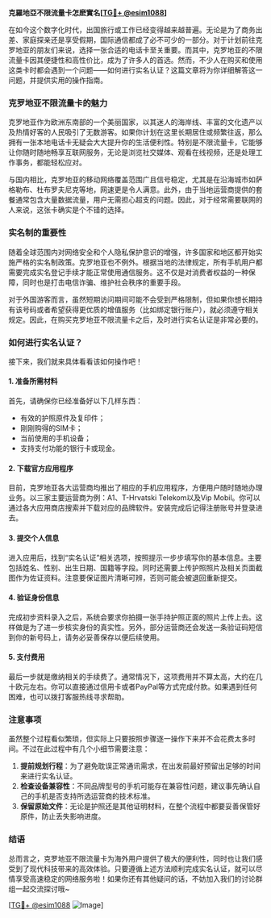 **克羅地亞不限流量卡怎麽實名[[TG💪+ @esim1088](https://t.me/s/esim1088)]**

在如今这个数字化时代，出国旅行或工作已经变得越来越普遍。无论是为了商务出差、家庭探亲还是享受假期，国际通信都成了必不可少的一部分。对于计划前往克罗地亚的朋友们来说，选择一张合适的电话卡至关重要。而其中，克罗地亚的不限流量卡因其便捷性和高性价比，成为了许多人的首选。然而，不少人在购买和使用这类卡时都会遇到一个问题——如何进行实名认证？这篇文章将为你详细解答这一问题，并提供实用的操作指南。

### 克罗地亚不限流量卡的魅力

克罗地亚作为欧洲东南部的一个美丽国家，以其迷人的海岸线、丰富的文化遗产以及热情好客的人民吸引了无数游客。如果你计划在这里长期居住或频繁往返，那么拥有一张本地电话卡无疑会大大提升你的生活便利性。特别是不限流量卡，它能够让你随时随地畅享互联网服务，无论是浏览社交媒体、观看在线视频，还是处理工作事务，都能轻松应对。

与国内相比，克罗地亚的移动网络覆盖范围广且信号稳定，尤其是在沿海城市如萨格勒布、杜布罗夫尼克等地，网速更是令人满意。此外，由于当地运营商提供的套餐通常包含大量数据流量，用户无需担心超支的问题。因此，对于经常需要联网的人来说，这张卡确实是个不错的选择。

### 实名制的重要性

随着全球范围内对网络安全和个人隐私保护意识的增强，许多国家和地区都开始实施严格的实名制政策。克罗地亚也不例外。根据当地的法律规定，所有手机用户都需要完成实名登记手续才能正常使用通信服务。这不仅是对消费者权益的一种保障，同时也是打击电信诈骗、维护社会秩序的重要手段。

对于外国游客而言，虽然短期访问期间可能不会受到严格限制，但如果你想长期持有该号码或者希望获得更优质的增值服务（比如绑定银行账户），就必须遵守相关规定。因此，在购买克罗地亚不限流量卡之后，及时进行实名认证是非常必要的。

### 如何进行实名认证？

接下来，我们就来具体看看该如何操作吧！

#### 1. 准备所需材料
首先，请确保你已经准备好以下几样东西：
- 有效的护照原件及复印件；
- 刚刚购得的SIM卡；
- 当前使用的手机设备；
- 支持支付功能的银行卡或现金。

#### 2. 下载官方应用程序
目前，克罗地亚各大运营商均推出了相应的手机应用程序，方便用户随时随地办理业务。以三家主要运营商为例：A1、T-Hrvatski Telekom以及Vip Mobil。你可以通过各大应用商店搜索并下载对应的品牌软件。安装完成后记得注册账号并登录进去。

#### 3. 提交个人信息
进入应用后，找到“实名认证”相关选项，按照提示一步步填写你的基本信息。主要包括姓名、性别、出生日期、国籍等字段。同时还需要上传护照照片及相关页面截图作为佐证资料。注意要保证图片清晰可辨，否则可能会被退回重新提交。

#### 4. 验证身份信息
完成初步资料录入之后，系统会要求你拍摄一张手持护照正面的照片上传上去。这样做是为了进一步核实身份的真实性。另外，部分运营商还会发送一条验证码短信到你的新号码上，请务必妥善保存以便后续使用。

#### 5. 支付费用
最后一步就是缴纳相关的手续费了。通常情况下，这项费用并不算太高，大约在几十欧元左右。你可以直接通过信用卡或者PayPal等方式完成付款。如果遇到任何困难，也可以拨打客服热线寻求帮助。

### 注意事项

虽然整个过程看似繁琐，但实际上只要按照步骤逐一操作下来并不会花费太多时间。不过在此过程中有几个小细节需要注意：

1. **提前规划行程**：为了避免耽误正常通讯需求，在出发前最好预留出足够的时间来进行实名认证。
2. **检查设备兼容性**：不同品牌型号的手机可能存在兼容性问题，建议事先确认自己的手机是否支持所选运营商的技术标准。
3. **保留原始文件**：无论是护照还是其他证明材料，在整个流程中都要妥善保管好原件，防止丢失影响进度。

### 结语

总而言之，克罗地亚不限流量卡为海外用户提供了极大的便利性，同时也让我们感受到了现代科技带来的高效体验。只要遵循上述方法顺利完成实名认证，就可以尽情享受高速稳定的网络服务啦！如果你还有其他疑问的话，不妨加入我们的讨论群组一起交流探讨哦~

[[TG💪+ @esim1088](https://t.me/s/esim1088) ![Image](https://i.postimg.cc/4NQfJmqS/Snipaste-2025-05-13-00-14-12.png)]